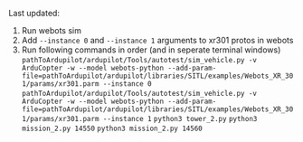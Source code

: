 Last updated: 
1. Run webots sim
2. Add `--instance 0` and `--instance 1` arguments to xr301 protos in webots
3. Run following commands in order (and in seperate terminal windows)
`pathToArdupilot/ardupilot/Tools/autotest/sim_vehicle.py -v ArduCopter -w --model webots-python --add-param-file=pathToArdupilot/ardupilot/libraries/SITL/examples/Webots_XR_301/params/xr301.parm --instance 0`
`pathToArdupilot/ardupilot/Tools/autotest/sim_vehicle.py -v ArduCopter -w --model webots-python --add-param-file=pathToArdupilot/ardupilot/libraries/SITL/examples/Webots_XR_301/params/xr301.parm --instance 1`
`python3 tower_2.py`
`python3 mission_2.py 14550`
`python3 mission_2.py 14560`

